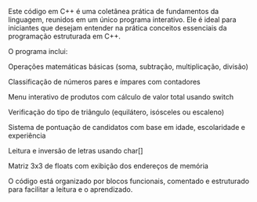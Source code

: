 Este código em C++ é uma coletânea prática de fundamentos da linguagem, reunidos em um único programa interativo. Ele é ideal para iniciantes que desejam entender na prática conceitos essenciais da programação estruturada em C++.

O programa inclui:

Operações matemáticas básicas (soma, subtração, multiplicação, divisão)

Classificação de números pares e ímpares com contadores

Menu interativo de produtos com cálculo de valor total usando switch

Verificação do tipo de triângulo (equilátero, isósceles ou escaleno)

Sistema de pontuação de candidatos com base em idade, escolaridade e experiência

Leitura e inversão de letras usando char[]

Matriz 3x3 de floats com exibição dos endereços de memória

O código está organizado por blocos funcionais, comentado e estruturado para facilitar a leitura e o aprendizado.
